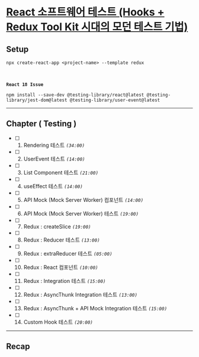 # [React 소프트웨어 테스트 (Hooks + Redux Tool Kit 시대의 모던 테스트 기법)](https://www.udemy.com/course/reacthooksreduxtoolkit/)

## Setup

    npx create-react-app <project-name> --template redux

<br />

**`React 18 Issue`**

    npm install --save-dev @testing-library/react@latest @testing-library/jest-dom@latest @testing-library/user-event@latest

---

## Chapter ( Testing )

- [ ] 1.  Rendering 테스트 _`(34:00)`_
- [ ] 2.  UserEvent 테스트 _`(14:00)`_
- [ ] 3.  List Component 테스트 _`(21:00)`_
- [ ] 4.  useEffect 테스트 _`(14:00)`_
- [ ] 5.  API Mock (Mock Server Worker) 컴포넌트 _`(14:00)`_
- [ ] 6.  API Mock (Mock Server Worker) 테스트 _`(19:00)`_
- [ ] 7.  Redux : createSlice _`(19:00)`_
- [ ] 8.  Redux : Reducer 테스트 _`(13:00)`_
- [ ] 9.  Redux : extraReducer 테스트 _`(05:00)`_
- [ ] 10. Redux : React 컴포넌트 _`(10:00)`_
- [ ] 11. Redux : Integration 테스트 _`(15:00)`_
- [ ] 12. Redux : AsyncThunk Integration 테스트 _`(13:00)`_
- [ ] 13. Redux : AsyncThunk + API Mock Integration 테스트 _`(15:00)`_
- [ ] 14. Custom Hook 테스트 _`(20:00)`_

---

## Recap
